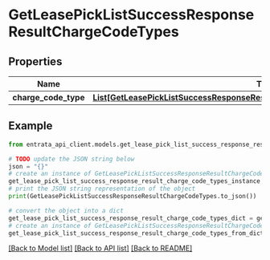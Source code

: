 # GetLeasePickListSuccessResponseResultChargeCodeTypes


## Properties

Name | Type | Description | Notes
------------ | ------------- | ------------- | -------------
**charge_code_type** | [**List[GetLeasePickListSuccessResponseResultChargeCodeTypesChargeCodeTypeInner]**](GetLeasePickListSuccessResponseResultChargeCodeTypesChargeCodeTypeInner.md) |  | 

## Example

```python
from entrata_api_client.models.get_lease_pick_list_success_response_result_charge_code_types import GetLeasePickListSuccessResponseResultChargeCodeTypes

# TODO update the JSON string below
json = "{}"
# create an instance of GetLeasePickListSuccessResponseResultChargeCodeTypes from a JSON string
get_lease_pick_list_success_response_result_charge_code_types_instance = GetLeasePickListSuccessResponseResultChargeCodeTypes.from_json(json)
# print the JSON string representation of the object
print(GetLeasePickListSuccessResponseResultChargeCodeTypes.to_json())

# convert the object into a dict
get_lease_pick_list_success_response_result_charge_code_types_dict = get_lease_pick_list_success_response_result_charge_code_types_instance.to_dict()
# create an instance of GetLeasePickListSuccessResponseResultChargeCodeTypes from a dict
get_lease_pick_list_success_response_result_charge_code_types_from_dict = GetLeasePickListSuccessResponseResultChargeCodeTypes.from_dict(get_lease_pick_list_success_response_result_charge_code_types_dict)
```
[[Back to Model list]](../README.md#documentation-for-models) [[Back to API list]](../README.md#documentation-for-api-endpoints) [[Back to README]](../README.md)


